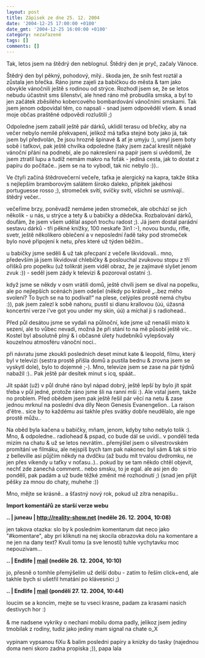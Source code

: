 ```yaml
---
layout: post
title: Zápisek ze dne 25. 12. 2004
date: '2004-12-25 17:00:00 +0100'
date_gmt: '2004-12-25 16:00:00 +0100'
category: nezařazené
tags: []
comments: []
---
```

<p>Tak, letos jsem na štědrý den neblognul. Štědrý den je pryč, začaly Vánoce.</p>
<p>Štědrý den byl pěkný, pohodový, milý.. škoda jen, že sníh fest roztál a zůstala  jen břečka. Ráno jsme zajeli za babičkou do města &amp; tam jako obvykle vánočnili  ještě s rodinou od strýce. Rozhodl jsem se, že se letos nebudu účastnit sms šílenství,  ale hned ráno mě probudila smska, a byl to jen začátek zběsilého kobercového bombardování  vánočními smskami. Tak jsem jenom odpovídal těm, co napsali - snad jsem odpověděl  všem. &amp; snad moje občas praštěné odpovědi rozluštili ;)</p>
<p>Odpoledne jsem zabalil ještě pár dárků,  uklidil terasu od břečky, aby na večer nebylo nemilé překvapení, jelikož má taťka stejné  boty jako já, tak jsem byl předvolán, že jsou hrozně špinavé &amp; ať je umyju :), umyl jsem  boty sobě i taťkovi, pak ještě chvilka odpoledne (taky jsem začal kreslit nějaké vánoční  přání na podnebí, ale po nakreslení na papír jsem si uvědomil, že jsem ztratil lupu a tudíž  nemám makro na foťák - jediná cesta, jak to dostat z papíru do počítače..  jsem se na to vybodl, tak nic nebylo :))..</p>
<p>Ve čtyři začíná štědrovečerní večeře, taťka je alergický na kapra, takže štika   s nejlepším bramborovým salátem široko daleko, přípitek jakéhosi portuguesse rosso ;),  stromeček svítí, svíčky svítí, všichni se usmívají.. štědrý večer..</p>
<p>večeříme brzy, poněvadž nemáme jeden stromeček, ale obchází se jich několik - u nás,  u strýce a tety &amp; u babičky a dědečka. Rozbalování dárků, doufám, že jsem všem  udělal aspoň trochu radost ;). Já jsem dostal parádní sestavu dárků - tři pěkné knížky,  100 neskafe 3in1 :-), novou bundu, rifle, svetr, ještě několikero oblečení a v neposlední  řadě taky pod stromeček bylo nové připojení k netu, přes které už týden běžím..</p>
<p>u babičky jsme seděli &amp; už tak přecpaní z večeře likvidovali.. mno, především já  jsem likvidoval chlebíčky &amp; poslouchal zvukovou stopu z tří oříšků pro popelku  (už tolikrát jsem viděl obraz, že je zajímavé slyšet jenom zvuk :)) - seděl jsem zády  k televizi &amp; pozoroval ostatní :).</p>
<p>když jsme se někdy v osm vrátili domů, ještě chvíli jsem se díval na popelku, ale  po nejlepších scénách jsem odešel (někdy po králově &bdquo;..bez mého svolení? To bych  se na to podíval!&ldquo; na plese, celýples prostě nemá chybu :)), pak jsem zalezl  k sobě nahoru, pustil si dianu krallovou (úú, úžasná koncertní verze i've got you under  my skin, úú) a míchal ji s radiohead..</p>
<p>Před půl desátou jsme se vydali na půlnoční, kde jsme už nenašli místo k sezení,  ale to vůbec nevadí, možná že při stání to na mě působí ještě víc.. Kostel byl absolutně  plný &amp; i občasné úlety hudebníků vylepšovaly kouzelnou atmosféru vánoční noci..</p>
<p>při návratu jsme zkoukli posledních deset minut kate &amp; leopold, filmu, který byl v   televizi (sestra prostě přišla domů a pustila bednu &amp; zrovna jsem se vyskytl dole),  bylo to dojemné ;-). Mno, televize jsem se zase na pár týdnů nabažil :).. Pak ještě  pár desítek minut s icq, spáát..</p>
<p>Jít spáát (už) v půl druhé ráno byl nápad dobrý, ještě lepší by bylo jít spát třeba  v půl jedné, protože ráno jsme šli na ranní mši :). Ale vstal jsem, takže no problem.  Před obědem jsem pak ještě řešil pár věcí na netu &amp; zase jednou mrknul na poslední   dva díly Neon Genesis Evanengelion.. La raison d'&ecirc;tre.. sice by to každému asi takhle  přes svátky dobře neudělalo, ale nge prostě můžu..</p>
<p>Na oběd byla kačena u babičky, mňam, jenom, kdyby toho nebylo tolik :). Mno, &amp; odpoledne..  radiohead &amp; pspad, co bude dál se uvidí.. v pondělí teda mizím na chatu &amp; už se letos  nevrátím.. přemýšlel jsem o silvestrovském promítání ve filmáku, ale nejspíš  bych tam pak nakonec byl sám &amp; tak si trio z belleville asi půjčím někdy na dvdčku  (až budu mít trvalou dvdromku, ne jen přes víkendy u taťky v noťasu..)..  pokud by se tam někdo chtěl objevit, nechť zde zanechá comment.. nebo smsku, to je egal.  ale asi jen do pondělí, pak padám a už bude těžké změnit mé rozhodnutí ;) (snad jen přijít pěšky  za mnou do chaty, muhehe :))</p>
<p>Mno, mějte se krásně.. a šťastný nový rok, pokud už zítra nenapíšu..</p>
<div class="import-komentaru">
<p><strong>Import komentářů ze starší verze webu</strong></p>
<div class="comment">
<p style="font-weight:bold"><span class="compredmet">..</span> | <span class="comname">juneau</span> |  <a href="http://reality-show.net">http://reality-show.net</a> (neděle&nbsp;26.&nbsp;12.&nbsp;2004,&nbsp;10:08)</p>
<p>jen takova otazka: slo by k poslednim komentarum dat neco jako &quot;#komentare&quot;, aby pri kliknuti na nej skocila obrazovka dolu na komentare a ne jen na dany text? Kvuli tomu (a sve lenosti) tuhle vychytavku moc nepouzivam... </p>
</div>
<div class="comment">
<p style="font-weight:bold"><span class="compredmet">..</span> | <span class="comname">Endlife</span> |  <a href="mailto:jan.martinek">mail</a> (neděle&nbsp;26.&nbsp;12.&nbsp;2004,&nbsp;10:10)</p>
<p>jo, přesně o tomhle přemýšelím už delší dobu - zatím to řeším click+end, ale takhle bych si ušetřil hmatání po klávesnici ;) </p>
</div>
<div class="comment">
<p style="font-weight:bold"><span class="compredmet">..</span> | <span class="comname">Endlife</span> |  <a href="mailto:jan.martinek@post.cz">mail</a> (pondělí&nbsp;27.&nbsp;12.&nbsp;2004,&nbsp;10:44)</p>
<p>loucim se a koncim, mejte se tu vseci krasne, padam za krasami nasich destivych hor :) <br>  <br> &amp; me nadsene vykriky o nechani mobilu doma padly, jelikoz jsem jediny tmobilak z rodiny, tudiz jako jediny mam signal na chate o_X <br>  <br> vypinam vypsanou fiXu &amp; balim posledni papiry a knizky do tasky (najednou doma neni skoro zadna propiska ;)), papa lala </p>
</div>
</div>
